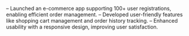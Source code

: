 – Launched an e-commerce app supporting 100+ user registrations, enabling efficient order management.
– Developed user-friendly features like shopping cart management and order history tracking.
– Enhanced usability with a responsive design, improving user satisfaction.
